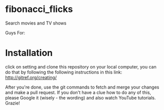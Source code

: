 # fibonacci_flicks
Search movies and TV shows

Guys For:
# Installation 
click on setting and clone this repository on your local computer, you can do that by following the following
instructions in this link: http://gitref.org/creating/

After you're done, use the git commands to fetch and merge your changes and make a pull request.
If you don't have a clue how to do any of this, please Google it (wisely - the wording) and also
watch YouTube tutorials. Grazie!
